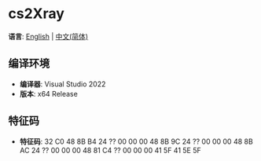 # cs2Xray

**语言**: [English](README.md) | [中文(简体)](#)

## 编译环境
- **编译器**: Visual Studio 2022
- **版本**: x64 Release

## 特征码
- **特征码**: 32 C0 48 8B B4 24 ?? 00 00 00 48 8B 9C 24 ?? 00 00 00 48 8B AC 24 ?? 00 00 00 48 81 C4 ?? 00 00 00 41 5F 41 5E 5F